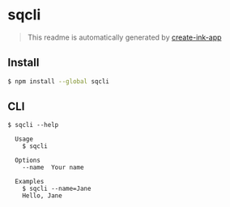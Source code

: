 # sqcli

> This readme is automatically generated by [create-ink-app](https://github.com/vadimdemedes/create-ink-app)


## Install

```bash
$ npm install --global sqcli
```


## CLI

```
$ sqcli --help

  Usage
    $ sqcli

  Options
    --name  Your name

  Examples
    $ sqcli --name=Jane
    Hello, Jane
```
